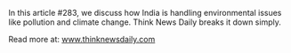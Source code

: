 In this article #283, we discuss how India is handling environmental issues like pollution and climate change. Think News Daily breaks it down simply.

Read more at: www.thinknewsdaily.com